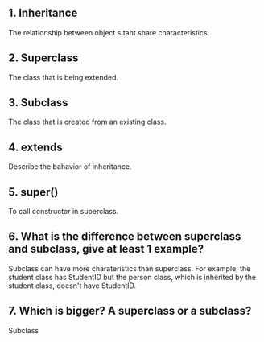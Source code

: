 ## 1. Inheritance
The relationship between object s taht share characteristics.
## 2. Superclass
The class that is being extended.
## 3. Subclass
The class that is created from an existing class.
## 4. extends
Describe the bahavior of inheritance.
## 5. super()
To call constructor in superclass.
## 6. What is the difference between superclass and subclass, give at least 1 example?
Subclass can have more charateristics than superclass. For example, the student class has StudentID but the person class, which is inherited by the student class, doesn't have StudentID.
## 7. Which is bigger? A superclass or a subclass?
Subclass
